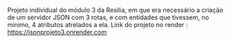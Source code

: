 Projeto individual do módulo 3 da Resilia, em que era necessário a criação de um servidor JSON com 3 rotas, e com entidades que tivessem, no mínimo, 4 atributos atrelados a ela.
Link do projeto no render : https://jsonprojeto3.onrender.com

